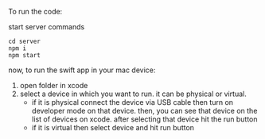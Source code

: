 To run the code:

start server commands
```
cd server
npm i
npm start
```


now, to run the swift app in your mac device:
1. open folder in xcode
2. select a device in which you want to run. it can be physical or virtual.
   - if it is physical connect the device via USB cable then turn on developer mode on that device. then, you can see that device on the list of devices on xcode. after selecting that device hit the run button
   - if it is virtual then select device and hit run button
